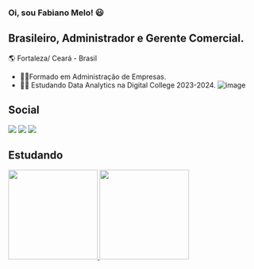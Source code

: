### Oi, sou Fabiano Melo! :smiley:
## Brasileiro, Administrador e Gerente Comercial.


:earth_americas: Fortaleza/ Ceará - Brasil 
* :student:Formado em Administração de Empresas.
* :technologist: Estudando Data Analytics na Digital College 2023-2024.  ![image](https://user-images.githubusercontent.com/112489026/228097269-018c4eca-4bd4-4960-af09-516b1803fa9d.png)

   


## Social
<a href="https://instagram.com/fabianopmelo" target="_blank"><img src="https://img.shields.io/badge/-Instagram-%23E4405F?style=for-the-badge&logo=instagram&logoColor=white" target="_blank"></a>
<a href = "mailto:fabianomelo@hotmail.com"><img src="https://img.shields.io/badge/Gmail-D14836?style=for-the-badge&logo=gmail&logoColor=white" target="_blank"></a>
<a href="https://www.linkedin.com/in/fabiano-melo-5a752294" target="_blank"><img src="https://img.shields.io/badge/-LinkedIn-%230077B5?style=for-the-badge&logo=linkedin&logoColor=white" target="_blank"></a> 
     
     
## Estudando  


<a href="https://github.com/fabianopmelo">
<img height="180em" src="https://github-readme-stats.vercel.app/api/top-langs/?username=fabianopmelo&layout=compact&langs_count=7&theme=dracula"/>
<img height="180em" src="https://github-readme-stats.vercel.app/api?username=fabianopmelo&show_icons=true&theme=dracula&include_all_commits=true&count_private=true"/>

<!--
**fabianopmelo/fabianopmelo** is a ✨ _special_ ✨ repository because its `README.md` (this file) appears on your GitHub profile.

Here are some ideas to get you started:

- 🔭 I’m currently working on ...
- 🌱 I’m currently learning ...
- 👯 I’m looking to collaborate on ...
- 🤔 I’m looking for help with ...
- 💬 Ask me about ...
- 📫 How to reach me: ...
- 😄 Pronouns: ...
- ⚡ Fun fact: ...
-->

